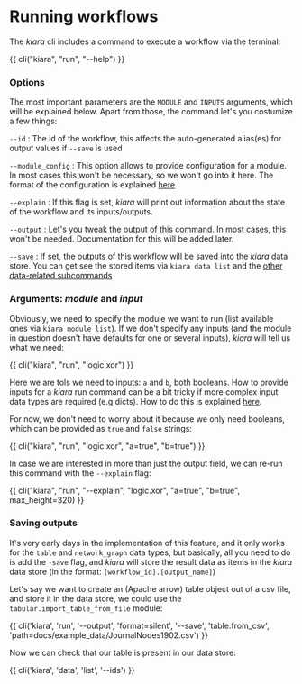 # Running workflows

The *kiara* cli includes a command to execute a workflow via the terminal:

{{ cli("kiara", "run", "--help") }}

### Options

The most important parameters are the ``MODULE`` and ``INPUTS`` arguments, which will be explained below. Apart from those,
the command let's you costumize a few things:

``--id``
:    The id of the workflow, this affects the auto-generated alias(es) for output values if ``--save`` is used

``--module_config``
:    This option allows to provide configuration for a module. In most cases this won't be necessary, so we won't go into
     it here. The format of the configuration is explained [here](../../usage/#complex-inputs).

``--explain``
:    If this flag is set, *kiara* will print out information about the state of the workflow and its inputs/outputs.

``--output``
:    Let's you tweak the output of this command. In most cases, this won't be needed. Documentation for this will be added later.

``--save``
:    If set, the outputs of this workflow will be saved into the *kiara* data store. You can get see the stored items
     via ``kiara data list`` and the [other data-related subcommands](./data.md)


### Arguments: *module* and *input*

Obviously, we need to specify the module we want to run (list available ones via ``kiara module list``). If we don't
specify any inputs (and the module in question doesn't have defaults for one or several inputs), *kiara* will tell us
what we need:

{{ cli("kiara", "run", "logic.xor") }}

Here we are tols we need to inputs: ``a`` and ``b``, both booleans. How to provide inputs for a *kiara* run command can
be a bit tricky if more complex input data types are required (e.g dicts). How to do this is explained [here](../..//usage/#complex-inputs).

For now, we don't need to worry about it because we only need booleans, which can be provided as ``true`` and ``false`` strings:

{{ cli("kiara", "run", "logic.xor", "a=true", "b=true") }}

In case we are interested in more than just the output field, we can re-run this command with the ``--explain`` flag:

{{ cli("kiara", "run", "--explain", "logic.xor", "a=true", "b=true", max_height=320) }}

### Saving outputs

It's very early days in the implementation of this feature, and it only works for the ``table`` and ``network_graph`` data
types, but basically, all you need to do is add the ``-save`` flag, and *kiara* will store the result data as items in the
*kiara* data store (in the format: ``[workflow_id].[output_name]``)

Let's say we want to create an (Apache arrow) table object out of a csv file, and store it in the data store, we could use
the ``tabular.import_table_from_file`` module:

{{ cli('kiara', 'run', '--output', 'format=silent', '--save', 'table.from_csv', 'path=docs/example_data/JournalNodes1902.csv') }}

Now we can check that our table is present in our data store:

{{ cli('kiara', 'data', 'list', '--ids') }}
